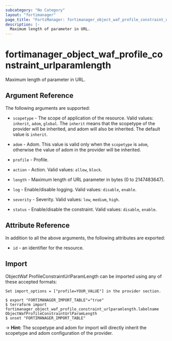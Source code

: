 ```yaml
---
subcategory: "No Category"
layout: "fortimanager"
page_title: "FortiManager: fortimanager_object_waf_profile_constraint_urlparamlength"
description: |-
  Maximum length of parameter in URL.
---
```


# fortimanager_object_waf_profile_constraint_urlparamlength
Maximum length of parameter in URL.

## Argument Reference


The following arguments are supported:

* `scopetype` - The scope of application of the resource. Valid values: `inherit`, `adom`, `global`. The `inherit` means that the scopetype of the provider will be inherited, and adom will also be inherited. The default value is `inherit`.
* `adom` - Adom. This value is valid only when the `scopetype` is `adom`, otherwise the value of adom in the provider will be inherited.
* `profile` - Profile.

* `action` - Action. Valid values: `allow`, `block`.

* `length` - Maximum length of URL parameter in bytes (0 to 2147483647).
* `log` - Enable/disable logging. Valid values: `disable`, `enable`.

* `severity` - Severity. Valid values: `low`, `medium`, `high`.

* `status` - Enable/disable the constraint. Valid values: `disable`, `enable`.



## Attribute Reference

In addition to all the above arguments, the following attributes are exported:
* `id` - an identifier for the resource.

## Import

ObjectWaf ProfileConstraintUrlParamLength can be imported using any of these accepted formats:
```
Set import_options = ["profile=YOUR_VALUE"] in the provider section.

$ export "FORTIMANAGER_IMPORT_TABLE"="true"
$ terraform import fortimanager_object_waf_profile_constraint_urlparamlength.labelname ObjectWafProfileConstraintUrlParamLength
$ unset "FORTIMANAGER_IMPORT_TABLE"
```
-> **Hint:** The scopetype and adom for import will directly inherit the scopetype and adom configuration of the provider.
